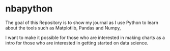 # nbapython


The goal of this Repository is to show my journal as I use Python to learn about the tools such as Matplotlib, Pandas and Numpy, 

I want to make it possible for those who are interested in making charts as a intro for those who are interested in getting started on data science.
